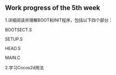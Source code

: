 ## Work progress of the 5th week

1.详细阅读并理解BOOT和INIT程序，包括以下四个部分：

   BOOTSECT.S

   SETUP.S

   HEAD.S

   MAIN.C

2.学习Cocos2d用法